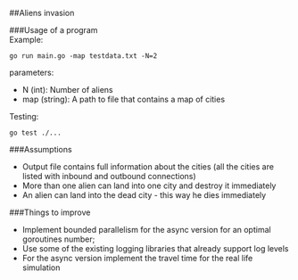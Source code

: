 ##Aliens invasion

###Usage of a program  
Example:

`go run main.go -map testdata.txt -N=2`

parameters:  
- N (int): Number of aliens  
- map (string): A path to file that contains a map of cities

Testing:  

`go test ./...`

###Assumptions
- Output file contains full information about the cities (all the cities are listed with inbound and outbound connections)
- More than one alien can land into one city and destroy it immediately
- An alien can land into the dead city - this way he dies immediately

###Things to improve
- Implement bounded parallelism for the async version for an optimal goroutines number;
- Use some of the existing logging libraries that already support log levels
- For the async version implement the travel time for the real life simulation

